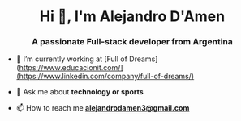 <h1 align="center">Hi 👋, I'm Alejandro D'Amen</h1>
<h3 align="center">A passionate Full-stack developer from Argentina</h3>

- 🔭 I’m currently working at [Full of Dreams](https://www.educacionit.com/](https://www.linkedin.com/company/full-of-dreams/)

- 💬 Ask me about **technology or sports**

- 📫 How to reach me **alejandrodamen3@gmail.com**
